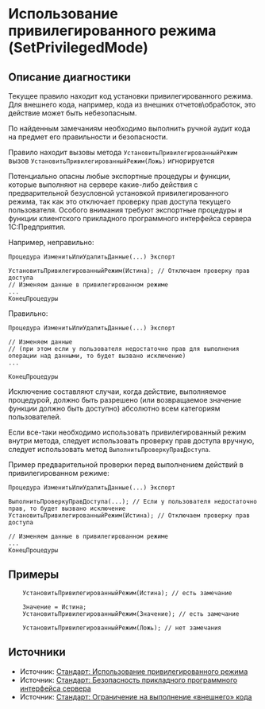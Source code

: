 # Использование привилегированного режима (SetPrivilegedMode)

<!-- Блоки выше заполняются автоматически, не трогать -->
## Описание диагностики
<!-- Описание диагностики заполняется вручную. Необходимо понятным языком описать смысл и схему работу -->
Текущее правило находит код установки привилегированного режима.
Для внешнего кода, например, кода из внешних отчетов\обработок, это действие может быть небезопасным.

По найденным замечаниям необходимо выполнить ручной аудит кода на предмет его правильности и безопасности.

Правило находит вызовы метода `УстановитьПривилегированныйРежим`
  вызов `УстановитьПривилегированныйРежим(Ложь)` игнорируется

Потенциально опасны любые экспортные процедуры и функции, которые выполняют на сервере какие-либо действия с предварительной безусловной установкой привилегированного режима, так как это отключает проверку прав доступа текущего пользователя. Особого внимания требуют экспортные процедуры и функции клиентского прикладного программного интерфейса сервера 1С:Предприятия.

Например, неправильно:
```bsl
Процедура ИзменитьИлиУдалитьДанные(...) Экспорт

УстановитьПривилегированныйРежим(Истина); // Отключаем проверку прав доступа
// Изменяем данные в привилегированном режиме
...
КонецПроцедуры
```
Правильно:
```bsl
Процедура ИзменитьИлиУдалитьДанные(...) Экспорт

// Изменяем данные
// (при этом если у пользователя недостаточно прав для выполнения операции над данными, то будет вызвано исключение)
...

КонецПроцедуры
```
Исключение составляют случаи, когда действие, выполняемое процедурой, должно быть разрешено (или возвращаемое значение функции должно быть доступно) абсолютно всем категориям пользователей.

Если все-таки необходимо использовать привилегированный режим внутри метода, следует использовать проверку прав доступа вручную, следует использовать метод `ВыполнитьПроверкуПравДоступа`.

Пример предварительной проверки перед выполнением действий в привилегированном режиме:
```bsl
Процедура ИзменитьИлиУдалитьДанные(...) Экспорт

ВыполнитьПроверкуПравДоступа(...); // Если у пользователя недостаточно прав, то будет вызвано исключение
УстановитьПривилегированныйРежим(Истина); // Отключаем проверку прав доступа

// Изменяем данные в привилегированном режиме
...
КонецПроцедуры
```
## Примеры
<!-- В данном разделе приводятся примеры, на которые диагностика срабатывает, а также можно привести пример, как можно исправить ситуацию -->
```bsl
    УстановитьПривилегированныйРежим(Истина); // есть замечание

    Значение = Истина;
    УстановитьПривилегированныйРежим(Значение); // есть замечание

    УстановитьПривилегированныйРежим(Ложь); // нет замечания
```
## Источники
<!-- Необходимо указывать ссылки на все источники, из которых почерпнута информация для создания диагностики -->
<!-- Примеры источников

* Источник: [Стандарт: Тексты модулей](https://its.1c.ru/db/v8std#content:456:hdoc)
* Полезная информация: [Отказ от использования модальных окон](https://its.1c.ru/db/metod8dev#content:5272:hdoc)
* Источник: [Cognitive complexity, ver. 1.4](https://www.sonarsource.com/docs/CognitiveComplexity.pdf) -->
* Источник: [Стандарт: Использование привилегированного режима](https://its.1c.ru/db/v8std/content/485/hdoc)
* Источник: [Стандарт: Безопасность прикладного программного интерфейса сервера](https://its.1c.ru/db/v8std#content:678:hdoc)
* Источник: [Стандарт: Ограничение на выполнение «внешнего» кода](https://its.1c.ru/db/v8std/content/669/hdoc)
